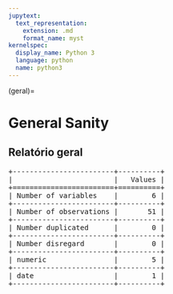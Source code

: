 ```yaml
--- 
jupytext:
  text_representation:
    extension: .md
    format_name: myst
kernelspec:
  display_name: Python 3
  language: python
  name: python3
---
```


(geral)= 

# General Sanity
## Relatório geral

<pre>
+------------------------+----------+
|                        |   Values |
+========================+==========+
| Number of variables    |        6 |
+------------------------+----------+
| Number of observations |       51 |
+------------------------+----------+
| Number duplicated      |        0 |
+------------------------+----------+
| Number disregard       |        0 |
+------------------------+----------+
| numeric                |        5 |
+------------------------+----------+
| date                   |        1 |
+------------------------+----------+
</pre>

